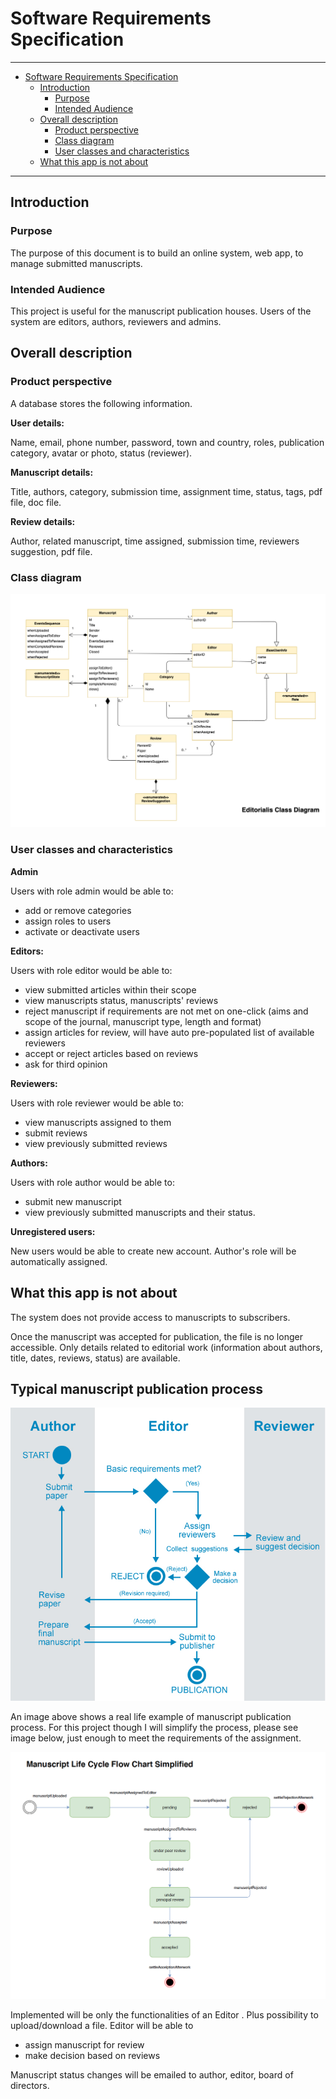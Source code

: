 
# Software Requirements Specification

---

<!-- TOC depthFrom:1 depthTo:6 withLinks:1 updateOnSave:1 orderedList:0 -->

- [Software Requirements Specification](#software-requirements-specification)
	- [Introduction](#introduction)
		- [Purpose](#purpose)
		- [Intended Audience](#intended-audience)
	- [Overall description](#overall-description)
		- [Product perspective](#product-perspective)
		- [Class diagram](#class-diagram)
		- [User classes and characteristics](#user-classes-and-characteristics)
	- [What this app is not about](#what-this-app-is-not-about)

<!-- /TOC -->
---

## Introduction

### Purpose

The purpose of this document is to build an online system, web app, to manage submitted manuscripts.

### Intended Audience

This project is useful for the manuscript publication houses. Users of the system are editors, authors, reviewers and admins.

## Overall description

### Product perspective

A database stores the following information.

**User details:**

Name, email, phone number, password, town and country, roles, publication category, avatar or photo, status (reviewer).

**Manuscript details:**

Title, authors, category, submission time, assignment time, status, tags, pdf file, doc file.

**Review details:**

Author, related manuscript, time assigned, submission time, reviewers suggestion, pdf file.

### Class diagram

![class diagram](classDiagram.png)

### User classes and characteristics

**Admin**

Users with role admin would be able to:

- add or remove categories
- assign roles to users
- activate or deactivate users

**Editors:**

Users with role editor would be able to:

- view submitted articles within their scope
- view manuscripts status, manuscripts&#39; reviews
- reject manuscript if requirements are not met on one-click (aims and scope of the journal, manuscript type, length and format)
- assign articles for review, will have auto pre-populated list of available reviewers
- accept or reject articles based on reviews
- ask for third opinion

**Reviewers:**

Users with role reviewer would be able to:

- view manuscripts assigned to them
- submit reviews
- view previously submitted reviews

**Authors:**

Users with role author would be able to:

- submit new manuscript
- view previously submitted manuscripts and their status.

**Unregistered users:**

New users would be able to create new account. Author's role will be automatically assigned.

## What this app is not about

The system does not provide access to manuscripts to subscribers.

Once the manuscript was accepted for publication, the file is no longer accessible. Only details related to editorial work (information about authors, title, dates, reviews, status) are available.

## Typical manuscript publication process    


![manuscript publication process](manuscriptFlow.JPG)

An image above shows a real life example of manuscript publication process.
For this project though I will simplify the process, please see image below, just enough to meet the requirements of the assignment.

![simplified chart](FlowChartSimplified.png)

 Implemented will be only the functionalities of an Editor . Plus possibility to upload/download a file.
 Editor will be able to
 - assign manuscript for review
 - make decision based on reviews  

Manuscript status changes will be emailed to author, editor, board of directors.
